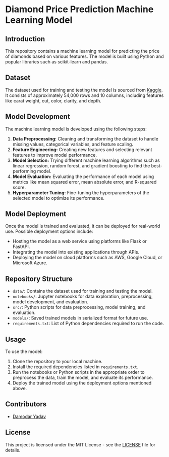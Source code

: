 # Diamond Price Prediction Machine Learning Model

## Introduction

This repository contains a machine learning model for predicting the price of diamonds based on various features. The model is built using Python and popular libraries such as scikit-learn and pandas.

## Dataset

The dataset used for training and testing the model is sourced from [Kaggle](https://www.kaggle.com/shivam2503/diamonds). It consists of approximately 54,000 rows and 10 columns, including features like carat weight, cut, color, clarity, and depth.

## Model Development

The machine learning model is developed using the following steps:

1. **Data Preprocessing:** Cleaning and transforming the dataset to handle missing values, categorical variables, and feature scaling.
2. **Feature Engineering:** Creating new features and selecting relevant features to improve model performance.
3. **Model Selection:** Trying different machine learning algorithms such as linear regression, random forest, and gradient boosting to find the best-performing model.
4. **Model Evaluation:** Evaluating the performance of each model using metrics like mean squared error, mean absolute error, and R-squared score.
5. **Hyperparameter Tuning:** Fine-tuning the hyperparameters of the selected model to optimize its performance.

## Model Deployment

Once the model is trained and evaluated, it can be deployed for real-world use. Possible deployment options include:

- Hosting the model as a web service using platforms like Flask or FastAPI.
- Integrating the model into existing applications through APIs.
- Deploying the model on cloud platforms such as AWS, Google Cloud, or Microsoft Azure.

## Repository Structure

- `data/`: Contains the dataset used for training and testing the model.
- `notebooks/`: Jupyter notebooks for data exploration, preprocessing, model development, and evaluation.
- `src/`: Python scripts for data preprocessing, model training, and evaluation.
- `models/`: Saved trained models in serialized format for future use.
- `requirements.txt`: List of Python dependencies required to run the code.

## Usage

To use the model:

1. Clone the repository to your local machine.
2. Install the required dependencies listed in `requirements.txt`.
3. Run the notebooks or Python scripts in the appropriate order to preprocess the data, train the model, and evaluate its performance.
4. Deploy the trained model using the deployment options mentioned above.

## Contributors

- [Damodar Yadav](https://github.com/daemonX10)

## License

This project is licensed under the MIT License - see the [LICENSE](LICENSE) file for details.
